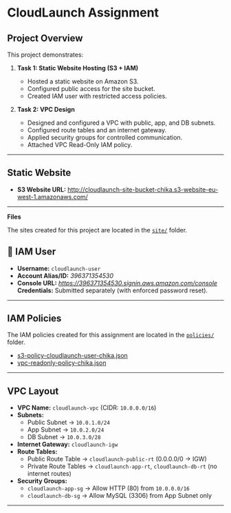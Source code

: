 # CloudLaunch Assignment

##  Project Overview
This project demonstrates:
1. **Task 1: Static Website Hosting (S3 + IAM)**
   - Hosted a static website on Amazon S3.
   - Configured public access for the site bucket.
   - Created IAM user with restricted access policies.
  

2. **Task 2: VPC Design**
   - Designed and configured a VPC with public, app, and DB subnets.
   - Configured route tables and an internet gateway.
   - Applied security groups for controlled communication.
   - Attached VPC Read-Only IAM policy.

---

##  Static Website
- **S3 Website URL:** http://cloudlaunch-site-bucket-chika.s3-website-eu-west-1.amazonaws.com/

---

**Files**

The sites created for this project are located in the [`site/`](./site) folder.


## 👤 IAM User
- **Username:** `cloudlaunch-user`  
- **Account Alias/ID:** *396371354530*  
- **Console URL:** *https://396371354530.signin.aws.amazon.com/console*  
**Credentials:** Submitted separately (with enforced password reset).  

---

##  IAM Policies
The IAM policies created for this assignment are located in the [`policies/`](./policies) folder.

- [s3-policy-cloudlaunch-user-chika.json](./policies/s3-policy-cloudlaunch-user-chika.json)  
- [vpc-readonly-policy-chika.json](./policies/vpc-readonly-policy-chika.json)  

---

##  VPC Layout
- **VPC Name:** `cloudlaunch-vpc` (CIDR: `10.0.0.0/16`)  
- **Subnets:**  
  - Public Subnet → `10.0.1.0/24`  
  - App Subnet → `10.0.2.0/24`  
  - DB Subnet → `10.0.3.0/28`  
- **Internet Gateway:** `cloudlaunch-igw`  
- **Route Tables:**  
  - Public Route Table → `cloudlaunch-public-rt` (0.0.0.0/0 → IGW)  
  - Private Route Tables → `cloudlaunch-app-rt`, `cloudlaunch-db-rt` (no internet routes)  
- **Security Groups:**  
  - `cloudlaunch-app-sg` → Allow HTTP (80) from `10.0.0.0/16`  
  - `cloudlaunch-db-sg` → Allow MySQL (3306) from App Subnet only  

---



 


